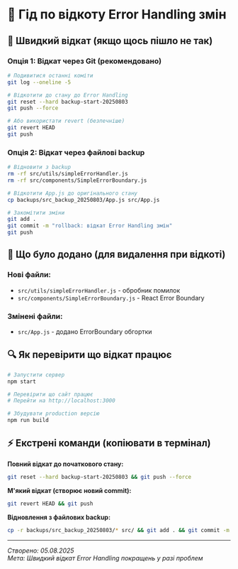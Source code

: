 # 🔧 Гід по відкоту Error Handling змін

## 🚨 Швидкий відкат (якщо щось пішло не так)

### Опція 1: Відкат через Git (рекомендовано)
```bash
# Подивитися останні коміти
git log --oneline -5

# Відкотити до стану до Error Handling
git reset --hard backup-start-20250803
git push --force

# Або використати revert (безпечніше)
git revert HEAD
git push
```

### Опція 2: Відкат через файлові backup
```bash
# Відновити з backup
rm -rf src/utils/simpleErrorHandler.js
rm -rf src/components/SimpleErrorBoundary.js

# Відкотити App.js до оригінального стану
cp backups/src_backup_20250803/App.js src/App.js

# Закомітити зміни
git add .
git commit -m "rollback: відкат Error Handling змін"
git push
```

## 📁 Що було додано (для видалення при відкоті)

### Нові файли:
- `src/utils/simpleErrorHandler.js` - обробник помилок
- `src/components/SimpleErrorBoundary.js` - React Error Boundary

### Змінені файли:
- `src/App.js` - додано ErrorBoundary обгортки

## 🔍 Як перевірити що відкат працює

```bash
# Запустити сервер
npm start

# Перевірити що сайт працює
# Перейти на http://localhost:3000

# Збудувати production версію
npm run build
```

## ⚡ Екстрені команди (копіювати в термінал)

**Повний відкат до початкового стану:**
```bash
git reset --hard backup-start-20250803 && git push --force
```

**М'який відкат (створює новий commit):**
```bash
git revert HEAD && git push
```

**Відновлення з файлових backup:**
```bash
cp -r backups/src_backup_20250803/* src/ && git add . && git commit -m "emergency rollback" && git push
```

---

*Створено: 05.08.2025*  
*Мета: Швидкий відкат Error Handling покращень у разі проблем*